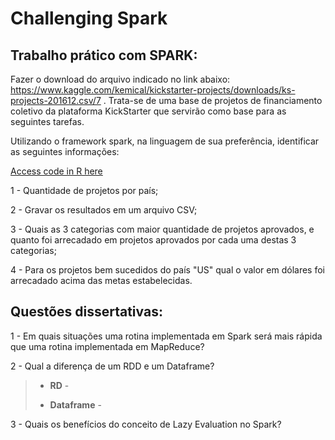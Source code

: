 # Challenging Spark

## Trabalho prático com SPARK:
Fazer o download do arquivo indicado no link abaixo: https://www.kaggle.com/kemical/kickstarter-projects/downloads/ks-projects-201612.csv/7 . Trata-se de uma base de projetos de financiamento coletivo da plataforma KickStarter que servirão como base para as seguintes tarefas.

Utilizando o framework spark, na linguagem de sua preferência, identificar as seguintes informações:

[Access code in R here](https://github.com/mfigueiro/ChallengingSpark/blob/master/Code%20in%20R)

1 - Quantidade de projetos por país;

2 - Gravar os resultados em um arquivo CSV;

3 - Quais as 3 categorias com maior quantidade de projetos aprovados, e quanto foi arrecadado em projetos aprovados por cada uma destas 3 categorias;

4 - Para os projetos bem sucedidos do país "US" qual o valor em dólares foi arrecadado acima das metas estabelecidas.

## Questões dissertativas:

1 - Em quais situações uma rotina implementada em Spark será mais rápida que uma rotina implementada em MapReduce?

2 - Qual a diferença de um RDD e um Dataframe?

> + **RD** - 
>
> + **Dataframe** - 

3 - Quais os benefícios do conceito de Lazy Evaluation no Spark?


